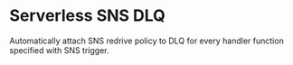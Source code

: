 # Serverless SNS DLQ

Automatically attach SNS redrive policy to DLQ for every handler function specified with SNS trigger.
